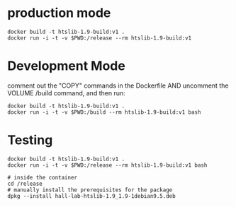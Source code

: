 # production mode

    docker build -t htslib-1.9-build:v1 .
    docker run -i -t -v $PWD:/release --rm htslib-1.9-build:v1

# Development Mode

comment out the "COPY" commands in the Dockerfile AND uncomment the VOLUME /build command, and then run:

    docker build -t htslib-1.9-build:v1 .
    docker run -i -t -v $PWD:/build --rm htslib-1.9-build:v1 bash

# Testing

    docker build -t htslib-1.9-build:v1 .
    docker run -i -t -v $PWD:/release --rm htslib-1.9-build:v1 bash

    # inside the container
    cd /release
    # manually install the prerequisites for the package
    dpkg --install hall-lab-htslib-1.9_1.9-1debian9.5.deb
